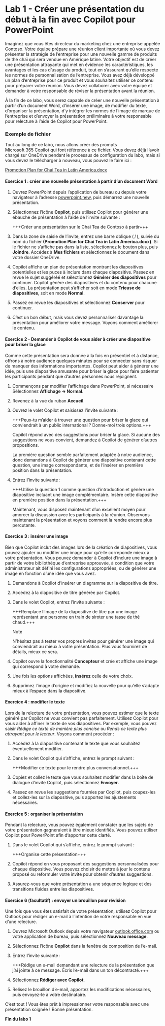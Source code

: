 # Lab 1 - Créer une présentation du début à la fin avec Copilot pour PowerPoint

Imaginez que vous êtes directeur du marketing chez une entreprise appelée Contoso. Votre équipe prépare une réunion client importante où vous devez présenter la stratégie de l’entreprise pour une nouvelle gamme de produits de thé chaï qui sera vendue en Amérique latine. Votre objectif est de créer une présentation attrayante qui met en évidence les caractéristiques, les avantages et les cas d’usage du produit, tout en s’assurant qu’elle respecte les normes de personnalisation de l’entreprise. Vous avez déjà développé un plan d’entreprise pour ce produit et vous souhaitez utiliser ce contenu pour préparer votre réunion. Vous devez collaborer avec votre équipe et demander à votre responsable de réviser la présentation avant la réunion.

À la fin de ce labo, vous serez capable de créer une nouvelle présentation à partir d’un document Word, d’insérer une image, de modifier du texte, d’organiser la présentation, d’y intégrer les normes de l’image de marque de l’entreprise et d’envoyer la présentation préliminaire à votre responsable pour relecture à l’aide de Copilot pour PowerPoint.

### Exemple de fichier

Tout au long de ce labo, nous allons créer des prompts Microsoft 365 Copilot qui font référence à ce fichier. Vous devez déjà l’avoir chargé sur OneDrive pendant le processus de configuration du labo, mais si vous devez le télécharger à nouveau, vous pouvez le faire ici :

[Promotion Plan for Chai Tea in Latin America.docx](https://go.microsoft.com/fwlink/?linkid=2269126)

#### Exercice 1 : créer une nouvelle présentation à partir d’un document Word

1. Ouvrez PowerPoint depuis l’application de bureau ou depuis votre navigateur à l’adresse [powerpoint.new](https://powerpoint.new), puis démarrez une nouvelle présentation.

1. Sélectionnez l’icône **Copilot**, puis utilisez Copilot pour générer une ébauche de présentation à l’aide de l’invite suivante :

    +++Créer une présentation sur le Chai Tea de Contoso à partir+++

1. Dans la zone de saisie de l’invite, entrez une barre oblique ( / ), suivie du nom du fichier **(Promotion Plan for Chai Tea in Latin America.docx)**. Si le fichier ne s’affiche pas dans la liste, sélectionnez le bouton plus, puis **Joindre**. Accédez à **Mes fichiers** et sélectionnez le document dans votre dossier OneDrive.
   
1. Copilot affiche un plan de présentation montrant les diapositives potentielles et les puces à inclure dans chaque diapositive. Passez en revue le sujet suggéréé et sélectionnez **Générer des diapositives** pour continuer. Copilot génère des diapositives et du contenu pour chacune d’elles. La présentation peut s’afficher soit en mode **Trieuse de diapositives**, soit en mode **Normal**.

1. Passez en revue les diapositives et sélectionnez **Conserver** pour continuer.

1. C’est un bon début, mais vous devez personnaliser davantage la présentation pour améliorer votre message. Voyons comment améliorer le contenu.

#### Exercice 2 - Demander à Copilot de vous aider à créer une diapositive pour briser la glace

Comme cette présentation sera donnée à la fois en présentiel et à distance, offrons à notre audience quelques minutes pour se connecter sans risquer de manquer des informations importantes. Copilot peut aider à générer une idée, puis une diapositive amusante pour briser la glace pour faire patienter les participants pendant que d’autres personnes nous rejoignent.

1. Commençons par modifier l’affichage dans PowerPoint, si nécessaire Sélectionnez **Affichage -> Normal**.

1. Revenez à la vue du ruban **Accueil**.

1. Ouvrez le volet Copilot et saisissez l’invite suivante :

     +++Peux-tu m’aider à trouver une question pour briser la glace qui conviendrait à un public international ? Donne-moi trois options.+++

     Copilot répond avec des suggestions pour briser la glace. Si aucune des suggestions ne vous convient, demandez à Copilot de générer d’autres propositions.

     La première question semble parfaitement adaptée à notre audience, donc demandons à Copilot de générer une diapositive contenant cette question, une image correspondante, et de l’insérer en première position dans la présentation.

1. Entrez l’invite suivante :

    +++Utilise la question 1 comme question d’introduction et génère une diapositive incluant une image complémentaire. Insère cette diapositive en première position dans la présentation.+++

    Maintenant, vous disposez maintenant d’un excellent moyen pour amorcer la discussion avec les participants à la réunion. Observons maintenant la présentation et voyons comment la rendre encore plus percutante.

#### Exercice 3 : insérer une image

Bien que Copilot inclut des images lors de la création de diapositives, vous pouvez ajouter ou modifier une image pour qu’elle correponde mieux à votre présentation. Vous pouvez demander à Copilot d’inclure une image à partir de votre bibliothèque d’entreprise approuvée, à condition que votre administrateur ait défini les configurations appropriées, ou de générer une image en fonction d’une idée que vous avez.

1. Demandons à Copilot d’insérer un diagramme sur la diapositive de titre.

1. Accédez à la diapositive de titre générée par Copilot.

1. Dans le volet Copilot, entrez l’invite suivante :

    +++Remplace l’image de la diapositive de titre par une image représentant une personne en train de siroter une tasse de thé chaud.+++

    > [!NOTE]
    > N’hésitez pas à tester vos propres invites pour générer une image qui conviendrait au mieux à votre présentation. Plus vous fournirez de détails, mieux ce sera.

1. Copilot ouvre la fonctionnalité **Concepteur** et crée et affiche une image qui correspond à votre demande.

1. Une fois les options affichées, **insérez** celle de votre choix.

1. Supprimez l’image d’origine et modifiez la nouvelle pour qu’elle s’adapte mieux à l’espace dans la diapositive.

#### Exercice 4 : modifier le texte

Lors de la relecture de votre présentation, vous pouvez estimer que le texte généré par Copilot ne vous convient pas parfaitement. Utilisez Copilot pour vous aider à affiner le texte de vos diapositives. Par exemple, vous pouvez saisir *Rédige ce texte de manière plus concise* ou *Rends ce texte plus attrayant pour le lecteur*. Voyons comment procéder :

1. Accédez à la diapositive contenant le texte que vous souhaitez éventuellement modifier.

1. Dans le volet Copilot qui s’affiche, entrez le prompt suivant :

    +++Modifier ce texte pour le rendre plus conversationnel.+++

1. Copiez et collez le texte que vous souhaitez modifier dans la boîte de dialogue d’invite Copilot, puis sélectionnez **Envoyer**.

1. Passez en revue les suggestions fournies par Copilot, puis coupez-les et collez-les sur la diapositive, puis apportez les ajustements nécessaires.

#### Exercice 5 : organiser la présentation

Pendant la relecture, vous pouvez également constater que les sujets de votre présentation gagneraient à être mieux identifiés. Vous pouvez utiliser Copilot pour PowerPoint afin d’apporter cette clarté.

1. Dans le volet Copilot qui s’affiche, entrez le prompt suivant :

    +++Organise cette présentation+++

1. Copilot répond en vous proposant des suggestions personnalisées pour chaque diapositive. Vous pouvez choisir de mettre à jour le contenu proposé ou reformuler votre invite pour obtenir d’autres suggestions. 

1. Assurez-vous que votre présentation a une séquence logique et des transitions fluides entre les diapositives.

#### Exercice 6 (facultatif) : envoyer un brouillon pour révision

Une fois que vous êtes satisfait de votre présentation, utilisez Copilot pour Outlook pour rédiger un e-mail à l’intention de votre responsable en vue d’une relecture.

1. Ouvrez Microsoft Outlook depuis votre navigateur [outlook.office.com](https://outlook.office.com) ou votre application de bureau, puis sélectionnez **Nouveau message**.

1. Sélectionnez l’icône **Copilot** dans la fenêtre de composition de l’e-mail.

1. Entrez l’invite suivante :

    +++Rédige un e-mail demandant une relecture de la présentation que j’ai jointe à ce message. Écris l’e-mail dans un ton décontracté.+++

1. Sélectionnez **Rédiger avec Copilot**.

1. Relisez le brouillon d’e-mail, apportez les modifications nécessaires, puis envoyez-le à votre destinataire.

C’est tout ! Vous êtes prêt à impressionner votre responsable avec une présentation soignée ! Bonne présentation.

**Fin du labo 1**
